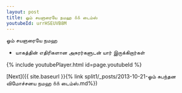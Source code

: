 ```yaml
---
layout: post
title: ஓம் சயஞரையே நமஹ ௧௧ டைம்ஸ்
youtubeId: urrHSEUVB8M
---
```

 
 
 ஓம் சயஞரையே நமஹ  
 
 -  யாகத்தின் எதிரிகளான அசுரர்களுடன் யார் இருக்கிறார்கள் 
 
  
 
  
 
 
 
 
 
 


{% include youtubePlayer.html id=page.youtubeId %}
 
[Next]({{ site.baseurl }}{% link  split1/_posts/2013-10-21-ஓம் சுபந்தன விமோச்சனய நமஹ ௧௧ டைம்ஸ்.md%})
 
